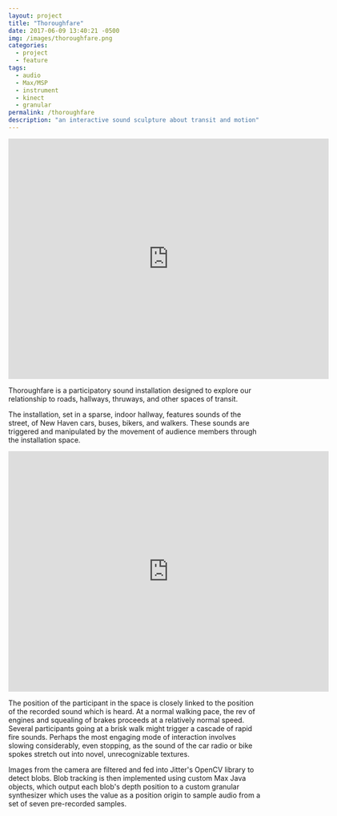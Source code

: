 ```yaml
---
layout: project
title: "Thoroughfare"
date: 2017-06-09 13:40:21 -0500
img: /images/thoroughfare.png
categories:
  - project
  - feature
tags:
  - audio
  - Max/MSP
  - instrument
  - kinect
  - granular
permalink: /thoroughfare
description: "an interactive sound sculpture about transit and motion"
---
```


<iframe src="https://player.vimeo.com/video/226073417" width="640" height="480" frameborder="0" webkitallowfullscreen mozallowfullscreen allowfullscreen></iframe>
<p class='lg content-width'>Thoroughfare is a participatory sound installation designed to explore our relationship to roads, hallways, thruways, and other spaces of transit. 
</p>
<p class='content-width'>The installation, set in a sparse, indoor hallway, features sounds of the street, of New Haven cars, buses, bikers, and walkers. These sounds are triggered and manipulated by the movement of audience members through the installation space.
</p>

<iframe src="https://player.vimeo.com/video/226073462" width="640" height="480" frameborder="0" webkitallowfullscreen mozallowfullscreen allowfullscreen></iframe>

<p class='content-width'>
The position of the participant in the space is closely linked to the position of the recorded sound which is heard. At a normal walking pace, the rev of engines and squealing of brakes proceeds at a relatively normal speed. Several participants going at a brisk walk might trigger a cascade of rapid fire sounds. Perhaps the most engaging mode of interaction involves slowing considerably, even stopping, as the sound of the car radio or bike spokes stretch out into novel, unrecognizable textures.
</p>
<p class='content-width'>
Images from the camera are filtered and fed into Jitter's OpenCV library to detect blobs. Blob tracking is then implemented using custom Max Java objects, which output each blob's depth position to a custom granular synthesizer which uses the value as a position origin to sample audio from a set of seven pre-recorded samples.
</p>
